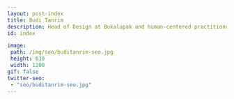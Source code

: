 ```yaml
---
layout: post-index
title: Budi Tanrim
description: Head of Design at Bukalapak and human-centered practitioner
id: index

image:
 path: /img/seo/buditanrim-seo.jpg
 height: 630
 width: 1200
gif: false
twitter-seo:
 - "seo/buditanrim-seo.jpg"
---
```

